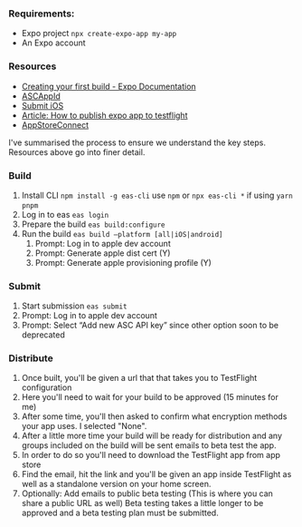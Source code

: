 ### Requirements:

- Expo project `npx create-expo-app my-app`
- An Expo account

### Resources

- [Creating your first build - Expo Documentation](https://docs.expo.dev/build/setup/)
- [ASCAppId](https://github.com/expo/fyi/blob/main/asc-app-id.md)
- [Submit iOS](https://docs.expo.dev/submit/ios/)
- [Article: How to publish expo app to testflight](https://levelup.gitconnected.com/react-native-how-to-publish-an-expo-app-to-testflight-debug-common-errors-90e427b4b5ea)
- [AppStoreConnect](https://help.apple.com/app-store-connect/#/devdc42b26b8)

I've summarised the process to ensure we understand the key steps. Resources above go into finer detail.

### Build

1. Install CLI `npm install -g eas-cli` use `npm` or `npx eas-cli *` if using `yarn` `pnpm`
2. Log in to eas `eas login`
3. Prepare the build `eas build:configure`
4. Run the build `eas build —platform [all|iOS|android]`
   1. Prompt: Log in to apple dev account
   2. Prompt: Generate apple dist cert (Y)
   3. Prompt: Generate apple provisioning profile (Y)

### Submit

1. Start submission `eas submit`
2. Prompt: Log in to apple dev account
3. Prompt: Select “Add new ASC API key” since other option soon to be deprecated

### Distribute

1. Once built, you'll be given a url that that takes you to TestFlight configuration
2. Here you'll need to wait for your build to be approved (15 minutes for me)
3. After some time, you'll then asked to confirm what encryption methods your app uses. I selected "None".
4. After a little more time your build will be ready for distribution and any groups included on the build will be sent emails to beta test the app.
5. In order to do so you'll need to download the TestFlight app from app store
6. Find the email, hit the link and you'll be given an app inside TestFlight as well as a standalone version on your home screen.
7. Optionally: Add emails to public beta testing (This is where you can share a public URL as well) Beta testing takes a little longer to be approved and a beta testing plan must be submitted.
